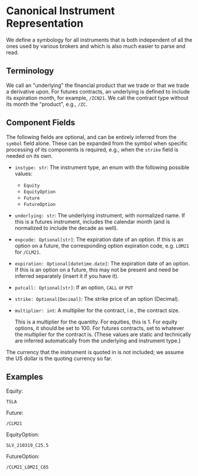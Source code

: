 # Canonical Instrument Representation

We define a symbology for all instruments that is both independent of all the
ones used by various brokers and which is also much easier to parse and read.


## Terminology

We call an "underlying" the financial product that we trade or that we trade a
derivative upon. For futures contracts, an underlying is defined to include its
expiration month, for example, `/ZCN21`. We call the contract type without its
month the "product", e.g., `/ZC`.


## Component Fields

The following fields are optional, and can be entirely inferred from the
`symbol` field alone. These can be expanded from the symbol when specific
processing of its components is required, e.g., when the `strike` field is
needed on its own.

- `instype: str`: The instrument type, an enum with the following possible
  values:

  * `Equity`
  * `EquityOption`
  * `Future`
  * `FutureOption`

- `underlying: str`: The underlying instrument, with normalized name. If this is
  a futures instrument, includes the calendar month (and is normalized to
  include the decade as well).

- `expcode: Optional[str]`: The expiration date of an option. If this is an
  option on a future, the corresponding option expiration code, e.g. `LOM21` for
  `/CLM21`.

- `expiration: Optional[datetime.date]`: The expiration date of an option. If
  this is an option on a future, this may not be present and need be inferred
  separately (insert it if you have it).

- `putcall: Optional[str]`: If an option, `CALL` or `PUT`

- `strike: Optional[Decimal]`: The strike price of an option (Decimal).

- `multiplier: int`: A multiplier for the contract, i.e., the contract size.

  This is a multiplier for the quantity. For equities, this is 1. For equity
  options, it should be set to 100. For futures contracts, set to whatever the
  multiplier for the contract is. (These values are static and technically are
  inferred automatically from the underlying and instrument type.)

The currency that the instrument is quoted in is not included; we assume the US
dollar is the quoting currency so far.


## Examples

Equity:

    TSLA

Future:

    /CLM21

EquityOption:

    SLV_210319_C25.5

FutureOption:

    /CLM21_LOM21_C65
